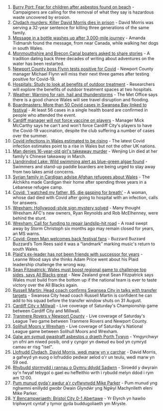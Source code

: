 1. [Burry Port: Fear for children after asbestos found on beach](https://www.bbc.co.uk/news/uk-wales-58144670) - Campaigners are calling for the removal of what they say is hazardous waste uncovered by erosion.
2. [Clydach murders: Killer David Morris dies in prison](https://www.bbc.co.uk/news/uk-wales-58285620) - David Morris was serving a 32-year sentence for killing three generations of the same family.
3. [Message in a bottle washes up after 3,000-mile journey](https://www.bbc.co.uk/news/uk-wales-58282975) - Amanda Tidmarsh found the message, from near Canada, while walking her dogs in south Wales.
4. [Monmouthshire and Brecon Canal boaters asked to share stories](https://www.bbc.co.uk/news/uk-wales-58260866) - A tradition dating back three decades of writing about adventures on the water has been restarted.
5. [Newport County boss Flynn tests positive for Covid](https://www.bbc.co.uk/sport/football/58285434) - Newport County manager Michael Flynn will miss their next three games after testing positive for Covid-19.
6. [Hospitals: Study to look at benefits of outdoor treatment](https://www.bbc.co.uk/news/uk-wales-58281012) - Researchers will explore the benefits of outdoor treatment spaces at two hospitals.
7. [Weather: Warning for rain, hail and thunderstorms](https://www.bbc.co.uk/news/uk-wales-58279099) - The Met Office says there is a good chance Wales will see travel disruption and flooding.
8. [Boardmasters: More than 50 Covid cases in Swansea Bay linked to festival](https://www.bbc.co.uk/news/uk-wales-58275495) - At least 56 cases in a single health board are confirmed in people who attended the event.
9. [Cardiff manager will not force vaccine on players](https://www.bbc.co.uk/sport/football/58279616) - Manager Mick McCarthy says he can't and won't force Cardiff City's players to have the Covid-19 vaccination, despite the club suffering a number of cases over the summer.
10. [Covid infections in Wales estimated to be rising](https://www.bbc.co.uk/news/uk-wales-58280710) - The latest Covid infection estimates point to a rise in Wales but not the other UK nations.
11. [Man denies 16-year-old girl's takeaway murder](https://www.bbc.co.uk/news/uk-wales-58278348) - Wenjing Lin died at her family's Chinese takeaway in March.
12. [Llandrindod Lake: Wild swimming alert as blue-green algae found](https://www.bbc.co.uk/news/uk-wales-58278354) - Swimmers and stand-up paddle boarders are being urged to stay away from two lakes amid concerns.
13. [Syrian family in Cardigan advise Afghan refugees about Wales](https://www.bbc.co.uk/news/uk-wales-58285615) - The Alchikhs made Cardigan their home after spending three years in a Lebanese refugee camp.
14. [Covid: 'I watched my father, 85, die gasping for breath'](https://www.bbc.co.uk/news/uk-wales-58278351) - A woman, whose dad died with Covid after going to hospital with an infection, calls for answers.
15. [Wrexham: Hollywood-style sign mystery solved](https://www.bbc.co.uk/news/uk-wales-58281233) - Many thought Wrexham AFC's new owners, Ryan Reynolds and Rob McElhenney, were behind the stunt.
16. [Wrexham: Call for funding to repair landslip-hit road](https://www.bbc.co.uk/news/uk-wales-58275493) - A road swept away by Storm Christoph six months ago may remain closed for years, an MS warns.
17. [Covid: Green Man welcomes back festival fans](https://www.bbc.co.uk/news/uk-wales-58275958) - Buzzard Buzzard Buzzard’s Tom Rees said it was a “landmark” marking music's return to south Wales.
18. [Plaid's ex-leader has not been friends with successor for years](https://www.bbc.co.uk/news/uk-wales-politics-58259557) - Leanne Wood says she thinks Adam Price went about his Plaid leadership challenge the wrong way.
19. [Sean Fitzpatrick: Wales must boost regional game to challenge top sides, says All Blacks great](https://www.bbc.co.uk/sport/rugby-union/58271324) - New Zealand great Sean Fitzpatrick says Wales must build from the bottom up if the national team is ever to taste victory over the All Blacks again.
20. [Russell Martin: Head coach confirms Swansea City in talks with transfer targets](https://www.bbc.co.uk/sport/football/58288405) - Swansea City head coach Russell Martin is confident he can add to his squad before the transfer window shuts on 31 August.
21. [Cardiff City v Millwall](https://www.bbc.co.uk/sport/football/58209737) - Live coverage of Saturday's Championship game between Cardiff City and Millwall.
22. [Tranmere Rovers v Newport County](https://www.bbc.co.uk/sport/football/58209967) - Live coverage of Saturday's League Two game between Tranmere Rovers and Newport County.
23. [Solihull Moors v Wrexham](https://www.bbc.co.uk/sport/football/58229898) - Live coverage of Saturday's National League game between Solihull Moors and Wrexham.
24. [Galw am symud gwastraff asbestos o draeth Porth Tywyn](https://www.bbc.co.uk/newyddion/58280824) - Ymgyrchwyr yn ofni am niwed posib, ond y cyngor yn dweud eu bod yn cymryd camau er risg "isel".
25. [Llofrudd Clydach, David Morris, wedi marw yn y carchar](https://www.bbc.co.uk/newyddion/58268290) - David Morris, a gafwyd yn euog o lofruddio pedwar aelod o'r un teulu, wedi marw yn 59 oed.
26. [Rhybudd stormydd i rannau o Gymru ddydd Sadwrn](https://www.bbc.co.uk/newyddion/58282643) - Siroedd y dwyrain sy'n fwyaf tebygol o gael eu heffeithio wrth i rybudd melyn ddod i rym am 12:00.
27. [Pum munud gyda'r awdur a'r cyflwynydd Mike Parker](https://www.bbc.co.uk/newyddion/58282366) - Pum munud yng nghwmni enillydd gwobr Owain Glyndŵr yng Ngŵyl Machynlleth eleni Mike Parker.
28. [Y Bencampwriaeth: Bristol City 0-1 Abertawe](https://www.bbc.co.uk/newyddion/58287366) - Yr Elyrch yn hawlio triphwynt cyntaf y tymor gyda buddugoliaeth ym Mryste.

